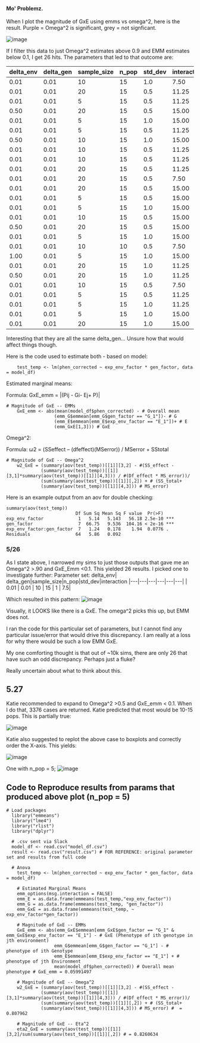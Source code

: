 #### Mo' Problemz. 

When I plot the magnitude of GxE using emms vs omega^2, here is the result. Purple = Omega^2 is significant, grey = not signficant. 

![image](https://github.com/RCN-ECS/CnGV/blob/master/results/notebook_figs/5.25.OmegaVsEmm.png)

If I filter this data to just Omega^2 estimates above 0.9 and EMM estimates below 0.1, I get 26 hits. The parameters that led to that outcome are: 

delta_env |delta_gen| sample_size |n_pop |std_dev |interaction
|---|---|---|---|---|---|
   |    0.01   |   0.01   |       10  |  15   |  1.0  |      7.50
   |    0.01  |    0.01    |      20   | 15  |   0.5  |     11.25
   |    0.01   |   0.01      |     5 |   15  |   0.5    |   11.25
   |    0.50   |   0.01     |     20  |  15   |  0.5   |    15.00
   |    0.01    |  0.01     |      5  |  15   |  1.0   |    15.00
   |    0.01     | 0.01     |      5  |  15   |  0.5   |    11.25
   |    0.50     | 0.01     |     10  |  15   |  1.0   |    15.00
   |    0.01     | 0.01     |     10  |  15   |  0.5   |    11.25
   |    0.01     | 0.01     |     10  |  15   |  0.5   |    11.25
   |  0.01  |    0.01       |   20   | 15   |  0.5     |  11.25
   |  0.01   |   0.01       |   20   | 15   |  0.5     |   7.50
   |  0.01    |  0.01       |   20   | 15   |  0.5     |  15.00
   |  0.01  |    0.01       |    5   | 15   |  0.5     |  15.00
   |  0.01   |   0.01       |    5   | 15   |  1.0     |  15.00
   |  0.01   |   0.01       |   10   | 15   |  0.5     |  15.00
   |  0.50   |   0.01       |   20   | 15   |  0.5     |  15.00
   |   0.01  |    0.01      |     5  |  15  |   1.0    |   15.00
   |  0.01   |   0.01       |   10   | 10   |  0.5     |   7.50
   |   1.00  |    0.01      |     5  |  15  |   1.0    |   15.00
   |  0.01    |  0.01       |   20   | 15   |  1.0     |  11.25
   |   0.50   |   0.01      |    20  |  15  |   1.0    |   11.25
   |   0.01   |   0.01      |    10  |  15  |   0.5    |    7.50
   |   0.01   |   0.01      |     5  |  15  |   0.5    |   11.25
   |   0.01   |   0.01      |     5  |  15  |   1.0    |   11.25
   |  0.01     | 0.01       |    5   | 15   |  1.0     |  15.00
   |  0.01     | 0.01       |   20   | 15   |  1.0     |  15.00

Interesting that they are all the same delta_gen... Unsure how that would affect things though. 

Here is the code used to estimate both - based on model: 

```{m1}
    test_temp <- lm(phen_corrected ~ exp_env_factor * gen_factor, data = model_df)

```

Estimated marginal means: 

Formula: GxE_emm = |(Pij - Gi- Ej+ P)| 
```{emm}
# Magnitude of GxE -- EMMs
    GxE_emm <- abs(mean(model_df$phen_corrected) - # Overall mean
                  (emm_G$emmean[emm_G$gen_factor == "G_1"])- # G
                  (emm_E$emmean[emm_E$exp_env_factor == "E_1"])+ # E
                  (emm_GxE[1,3])) # GxE
```
Omega^2: 

Formula: ω2 = (SSeffect – (dfeffect)(MSerror)) / MSerror + SStotal


```{omega}
# Magnitude of GxE -- Omega^2
    w2_GxE = (summary(aov(test_temp))[[1]][3,2] - #(SS_effect -
             (summary(aov(test_temp))[[1]][3,1]*summary(aov(test_temp))[[1]][4,3])) / #(Df_effect * MS_error))/
             (sum(summary(aov(test_temp))[[1]][,2]) + # (SS_total+
             (summary(aov(test_temp))[[1]][4,3])) # MS_error)
```
Here is an example output from an aov for double checking: 

```{output}
summary(aov(test_temp))
                          Df Sum Sq Mean Sq F value  Pr(>F)    
exp_env_factor             1   5.14   5.143   56.18 2.5e-10 ***
gen_factor                 7  66.75   9.536  104.16 < 2e-16 ***
exp_env_factor:gen_factor  7   1.24   0.178    1.94  0.0776 .  
Residuals                 64   5.86   0.092                    
```
### 5/26
As I state above, I narrowed my sims to just those outputs that gave me an Omega^2 >.90 and GxE_Emm <0.1. This yielded 26 results. I picked one to investigate further: 
Parameter set: 
delta_env| delta_gen|sample_size|n_pop|std_dev|interaction
|---|---|---|---|---|---|
| 0.01  | 0.01 |  10 | 15  | 1 | 7.5|

Which resulted in this pattern: 
![image](https://github.com/RCN-ECS/CnGV/blob/master/results/notebook_figs/5.26.GxEdiscrepancy.png)
 
 Visually, it LOOKS like there is a GxE. The omega^2 picks this up, but EMM does not. 
 
 I ran the code for this particular set of parameters, but I cannot find any particular issue/error that would drive this discrepancy. I am really at a loss for why there would be such a low EMM GxE. 
 
 My one comforting thought is that out of ~10k sims, there are only 26 that have such an odd discrepancy. Perhaps just a fluke? 
 
 Really uncertain about what to think about this.

## 5.27

Katie recommended to expand to Omega^2 >0.5 and GxE_emm < 0.1. When I do that, 3376 cases are returned. Katie predicted that most would be 10-15 pops. This is partially true: 

![image](https://github.com/RCN-ECS/CnGV/blob/master/results/notebook_figs/5.27.numhistogram.png)

Katie also suggested to replot the above case to boxplots and correctly order the X-axis. This yields: 

![image](https://github.com/RCN-ECS/CnGV/blob/master/results/notebook_figs/5.27.BoxplotProbPlot.png)

One with n_pop = 5;
![image](https://github.com/RCN-ECS/CnGV/blob/master/results/notebook_figs/5.27.ProbPlot2.png)

## Code to Reproduce results from params that produced above plot (n_pop = 5)
```{code}
# Load packages
  library("emmeans")
  library("lme4")
  library("rlist")
  library("dplyr")
  
  # .csv sent via Slack
  model_df <- read.csv("model_df.csv")
  result <- read.csv("result.csv") # FOR REFERENCE: original parameter set and results from full code
  
  # Anova
    test_temp <- lm(phen_corrected ~ exp_env_factor * gen_factor, data = model_df)
    
    # Estimated Marginal Means
    emm_options(msg.interaction = FALSE)
    emm_E = as.data.frame(emmeans(test_temp,"exp_env_factor"))
    emm_G = as.data.frame(emmeans(test_temp, "gen_factor"))
    emm_GxE = as.data.frame(emmeans(test_temp, ~ exp_env_factor*gen_factor))
    
    # Magnitude of GxE -- EMMs
    GxE_emm <- abs(emm_GxE$emmean[emm_GxE$gen_factor == "G_1" & emm_GxE$exp_env_factor == "E_1"] - # GxE (Phenotype of ith genotype in jth environment)
                  emm_G$emmean[emm_G$gen_factor == "G_1"] - # phenotype of ith Genotype
                  emm_E$emmean[emm_E$exp_env_factor == "E_1"] + # phenotype of jth Environment
                  mean(model_df$phen_corrected)) # Overall mean phenotype # GxE_emm = 0.05991497 
    
    # Magnitude of GxE -- Omega^2
    w2_GxE = (summary(aov(test_temp))[[1]][3,2] - #(SS_effect -
             (summary(aov(test_temp))[[1]][3,1]*summary(aov(test_temp))[[1]][4,3])) / #(Df_effect * MS_error))/
             (sum(summary(aov(test_temp))[[1]][,2]) + # (SS_total+
             (summary(aov(test_temp))[[1]][4,3])) # MS_error) #  = 0.807962
    
    # Magnitude of GxE -- Eta^2
    eta2_GxE = summary(aov(test_temp))[[1]][3,2]/sum(summary(aov(test_temp))[[1]][,2]) # = 0.8260634
 
```
